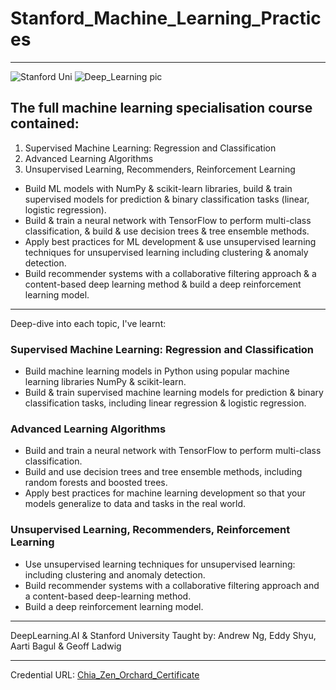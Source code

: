# Stanford_Machine_Learning_Practices
---
![Stanford Uni](https://github.com/ChiaZen/Stanford_Machine_Learning_Practices/assets/108150096/ff626a1e-7fd7-4c17-846f-77bfdf3b6612)
![Deep_Learning pic](https://github.com/ChiaZen/Stanford_Machine_Learning_Practices/assets/108150096/601e7bed-6c12-44c4-baf5-c743217c512b)

## The full machine learning specialisation course contained:
1. Supervised Machine Learning: Regression and Classification
1. Advanced Learning Algorithms
1. Unsupervised Learning, Recommenders, Reinforcement Learning

* Build ML models with NumPy & scikit-learn libraries, build & train supervised models for prediction & binary classification tasks (linear, logistic regression).
* Build & train a neural network with TensorFlow to perform multi-class classification, & build & use decision trees & tree ensemble methods.
* Apply best practices for ML development & use unsupervised learning techniques for unsupervised learning including clustering & anomaly detection.
* Build recommender systems with a collaborative filtering approach & a content-based deep learning method & build a deep reinforcement learning model.
---
Deep-dive into each topic, I've learnt:

### Supervised Machine Learning: Regression and Classification
* Build machine learning models in Python using popular machine learning libraries NumPy & scikit-learn.
* Build & train supervised machine learning models for prediction & binary classification tasks, including linear regression & logistic regression.

### Advanced Learning Algorithms
* Build and train a neural network with TensorFlow to perform multi-class classification.
* Build and use decision trees and tree ensemble methods, including random forests and boosted trees.
* Apply best practices for machine learning development so that your models generalize to data and tasks in the real world.

### Unsupervised Learning, Recommenders, Reinforcement Learning
* Use unsupervised learning techniques for unsupervised learning: including clustering and anomaly detection.
* Build recommender systems with a collaborative filtering approach and a content-based deep-learning method.
* Build a deep reinforcement learning model.

---
DeepLearning.AI & Stanford University
Taught by: Andrew Ng, Eddy Shyu, Aarti Bagul & Geoff Ladwig

---
Credential URL: [Chia_Zen_Orchard_Certificate](https://www.coursera.org/account/accomplishments/specialization/certificate/MVD8X2TPHLDX)

